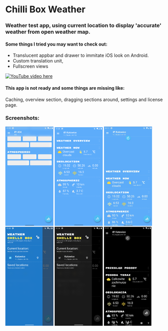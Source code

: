 # Chilli Box Weather

### Weather test app, using current location to display 'accurate' weather from open weather map. 
#### Some things I tried you may want to check out:
* Translucent appbar and drawer to immitate iOS look on Android. 
* Custom translation unit,
* Fullscreen views 

[![YouTube video here](https://img.youtube.com/vi/5Y8EhbW8EmE/hqdefault.jpg)](https://www.youtube.com/watch?v=4PoyNqiLfko "YouTube video here")

#### This app is not ready and some things are missing like:
Caching, overview section, dragging sections around, settings and license page.

### Screenshots:
<img src="/Screenshots/s0.jpg?raw=true" alt="Your image title" width="150"/> <img src="/Screenshots/s1.png?raw=true" alt="Your image title" width="150"/> <img src="/Screenshots/s2.jpg?raw=true" alt="Your image title" width="150"/> <img src="/Screenshots/s3.png?raw=true" alt="Your image title" width="150"/> <img src="/Screenshots/s4.png?raw=true" alt="Your image title" width="150"/> <img src="/Screenshots/s5.jpg?raw=true" alt="Your image title" width="148"/>
